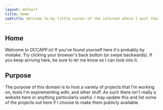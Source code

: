 ```yaml
---
layout: default
title: Home
subtitle: Welcome to my little corner of the internet where I post thoughts, and stuff
---
```


## Home

Welcome to DCCAPP.io!  If you've found yourself here it's probably by mistake.  Try clicking your browser's back button (or swipe backwards).  If you keep arriving here, be sure to let me know so I can look into it.

## Purpose

The purpose of this domain is to host a variety of projects that I'm working on, tools I'm expirementing with, and other stuff.  As such there isn't really a website here or anything particularly useful.  I may update this and list some of the projects out here if I choose to make them publicly available. 

